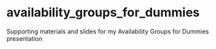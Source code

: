 # availability_groups_for_dummies
Supporting materials and slides for my Availability Groups for Dummies presentation
